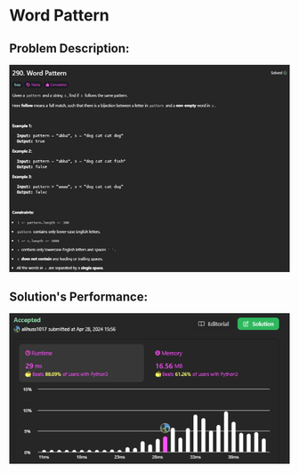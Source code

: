 # Word Pattern

## Problem Description:
![alt text](images/image(1).png)

## Solution's Performance:
![alt text](images/image.png)

